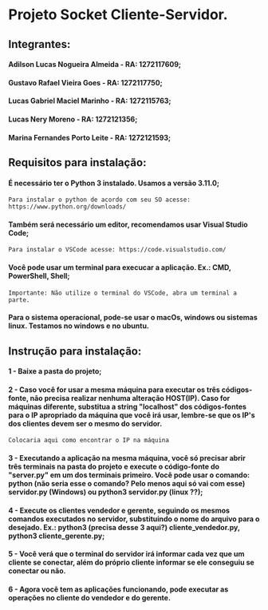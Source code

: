 # Projeto Socket Cliente-Servidor.

## Integrantes:
#### Adilson Lucas Nogueira Almeida - RA: 1272117609;
#### Gustavo Rafael Vieira Goes - RA: 1272117750;
#### Lucas Gabriel Maciel Marinho - RA: 1272115763;
#### Lucas Nery Moreno - RA: 1272121356;
#### Marina Fernandes Porto Leite - RA: 1272121593;

## Requisitos para instalação:
#### É necessário ter o Python 3 instalado. Usamos a versão 3.11.0;
    Para instalar o python de acordo com seu SO acesse: https://www.python.org/downloads/
#### Também será necessário um editor, recomendamos usar Visual Studio Code;
    Para instalar o VSCode acesse: https://code.visualstudio.com/
#### Você pode usar um terminal para execucar a aplicação. Ex.: CMD, PowerShell, Shell;
    Importante: Não utilize o terminal do VSCode, abra um terminal a parte. 
#### Para o sistema operacional, pode-se usar o macOs, windows ou sistemas linux. Testamos no windows e no ubuntu.


## Instrução para instalação:
#### 1 - Baixe a pasta do projeto;
#### 2 - Caso você for usar a mesma máquina para executar os três códigos-fonte, não precisa realizar nenhuma alteração HOST(IP). Caso for máquinas diferente, substitua a string "localhost" dos códigos-fontes para o IP apropriado da máquina que você irá usar, lembre-se que os IP's dos clientes devem ser o mesmo do servidor.
    Colocaria aqui como encontrar o IP na máquina
#### 3 - Executando a aplicação na mesma máquina, você só precisar abrir três terminais na pasta do projeto e execute o código-fonte do "server.py" em um dos terminais primeiro. Você pode usar o comando: python (não seria esse o comando? Pelo menos aqui só vai com esse) servidor.py (Windows) ou python3 servidor.py (linux ??);
#### 4 - Execute os clientes vendedor e gerente, seguindo os mesmos comandos executados no servidor, substituindo o nome do arquivo para o desejado. Ex.: python3 (precisa desse 3 aqui?) cliente_vendedor.py, python3 cliente_gerente.py;
#### 5 - Você verá que o terminal do servidor irá informar cada vez que um cliente se conectar, além do próprio cliente informar se ele conseguiu se conectar ou não.
#### 6 - Agora você tem as aplicações funcionando, pode executar as operações no cliente do vendedor e do gerente.
